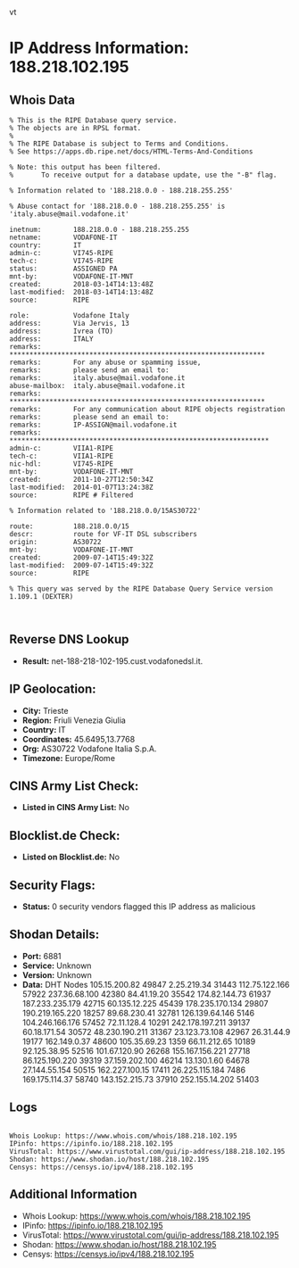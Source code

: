 vt
# IP Address Information: 188.218.102.195

## Whois Data
```
% This is the RIPE Database query service.
% The objects are in RPSL format.
%
% The RIPE Database is subject to Terms and Conditions.
% See https://apps.db.ripe.net/docs/HTML-Terms-And-Conditions

% Note: this output has been filtered.
%       To receive output for a database update, use the "-B" flag.

% Information related to '188.218.0.0 - 188.218.255.255'

% Abuse contact for '188.218.0.0 - 188.218.255.255' is 'italy.abuse@mail.vodafone.it'

inetnum:        188.218.0.0 - 188.218.255.255
netname:        VODAFONE-IT
country:        IT
admin-c:        VI745-RIPE
tech-c:         VI745-RIPE
status:         ASSIGNED PA
mnt-by:         VODAFONE-IT-MNT
created:        2018-03-14T14:13:48Z
last-modified:  2018-03-14T14:13:48Z
source:         RIPE

role:           Vodafone Italy
address:        Via Jervis, 13
address:        Ivrea (TO)
address:        ITALY
remarks:        ****************************************************************
remarks:        For any abuse or spamming issue,
remarks:        please send an email to:
remarks:        italy.abuse@mail.vodafone.it
abuse-mailbox:  italy.abuse@mail.vodafone.it
remarks:        ****************************************************************
remarks:        For any communication about RIPE objects registration
remarks:        please send an email to:
remarks:        IP-ASSIGN@mail.vodafone.it
remarks:        *****************************************************************
admin-c:        VIIA1-RIPE
tech-c:         VIIA1-RIPE
nic-hdl:        VI745-RIPE
mnt-by:         VODAFONE-IT-MNT
created:        2011-10-27T12:50:34Z
last-modified:  2014-01-07T13:24:38Z
source:         RIPE # Filtered

% Information related to '188.218.0.0/15AS30722'

route:          188.218.0.0/15
descr:          route for VF-IT DSL subscribers
origin:         AS30722
mnt-by:         VODAFONE-IT-MNT
created:        2009-07-14T15:49:32Z
last-modified:  2009-07-14T15:49:32Z
source:         RIPE

% This query was served by the RIPE Database Query Service version 1.109.1 (DEXTER)



```
## Reverse DNS Lookup
- **Result:** net-188-218-102-195.cust.vodafonedsl.it.

## IP Geolocation:
- **City:** Trieste
- **Region:** Friuli Venezia Giulia
- **Country:** IT
- **Coordinates:** 45.6495,13.7768
- **Org:** AS30722 Vodafone Italia S.p.A.
- **Timezone:** Europe/Rome

## CINS Army List Check:
- **Listed in CINS Army List:** 
No

## Blocklist.de Check:
- **Listed on Blocklist.de:** 
No

## Security Flags:
- **Status:** 0 security vendors flagged this IP address as malicious

## Shodan Details:
- **Port:** 6881
- **Service:** Unknown
- **Version:** Unknown
- **Data:** DHT Nodes
105.15.200.82	49847
2.25.219.34	31443
112.75.122.166	57922
237.36.68.100	42380
84.41.19.20	35542
174.82.144.73	61937
187.233.235.179	42715
60.135.12.225	45439
178.235.170.134	29807
190.219.165.220	18257
89.68.230.41	32781
126.139.64.146	5146
104.246.166.176	57452
72.11.128.4	10291
242.178.197.211	39137
60.18.171.54	30572
48.230.190.211	31367
23.123.73.108	42967
26.31.44.9	19177
162.149.0.37	48600
105.35.69.23	1359
66.11.212.65	10189
92.125.38.95	52516
101.67.120.90	26268
155.167.156.221	27718
86.125.190.220	39319
37.159.202.100	46214
13.130.1.60	64678
27.144.55.154	50515
162.227.100.15	17411
26.225.115.184	7486
169.175.114.37	58740
143.152.215.73	37910
252.155.14.202	51403


## Logs
```

Whois Lookup: https://www.whois.com/whois/188.218.102.195
IPinfo: https://ipinfo.io/188.218.102.195
VirusTotal: https://www.virustotal.com/gui/ip-address/188.218.102.195
Shodan: https://www.shodan.io/host/188.218.102.195
Censys: https://censys.io/ipv4/188.218.102.195

```
## Additional Information
- Whois Lookup: https://www.whois.com/whois/188.218.102.195
- IPinfo: https://ipinfo.io/188.218.102.195
- VirusTotal: https://www.virustotal.com/gui/ip-address/188.218.102.195
- Shodan: https://www.shodan.io/host/188.218.102.195
- Censys: https://censys.io/ipv4/188.218.102.195

